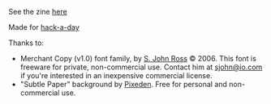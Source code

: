 See the zine [here](https://za3k.github.io/ha3k-08-receipt)

Made for [hack-a-day](https://za3k.com/hackaday)

Thanks to:

- Merchant Copy (v1.0) font family, by [S. John Ross](www.cumberlandgames.com) © 2006. This font is freeware for private, non-commercial use. Contact him at sjohn@io.com if you're interested in an inexpensive commercial license.
- "Subtle Paper" background by [Pixeden](http://www.pixeden.com). Free for personal and non-commercial use.
